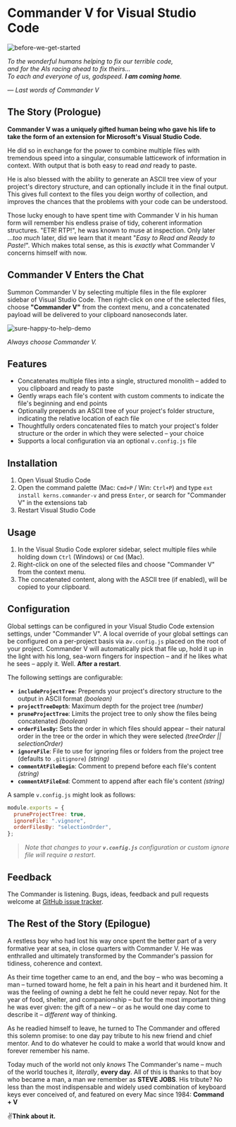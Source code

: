 # Commander V for Visual Studio Code

![before-we-get-started](https://user-images.githubusercontent.com/20254/233304185-ceba2782-c8dc-4bc3-95de-18a9f7091f90.png)

_To the wonderful humans helping to fix our terrible code,  
and for the AIs racing ahead to fix theirs...  
To each and everyone of us, godspeed. **I am coming home**._

<cite>— Last words of Commander V</cite>

## The Story (Prologue)

**Commander V was a uniquely gifted human being who gave his life to take the form of an extension for Microsoft's Visual Studio Code.**

He did so in exchange for the power to combine multiple files with tremendous speed into a singular, consumable latticework of information in context. With output that is both easy to read _*and*_ ready to paste.

He is also blessed with the ability to generate an ASCII tree view of your project's directory structure, and can optionally include it in the final output. This gives full context to the files you deign worthy of collection, and improves the chances that the problems with your code can be understood.

Those lucky enough to have spent time with Commander V in his human form will remember his endless praise of tidy, coherent information structures. "ETR! RTP!", he was known to muse at inspection. Only later ..._too much_ later, did we learn that it meant "_Easy to Read and Ready to Paste!_". Which makes total sense, as this is _exactly_ what Commander V concerns himself with now.

## Commander V Enters the Chat

Summon Commander V by selecting multiple files in the file explorer sidebar of Visual Studio Code. Then right-click on one of the selected files, choose **"Commander V"** from the context menu, and a concatenated payload will be delivered to your clipboard nanoseconds later.

![sure-happy-to-help-demo](https://user-images.githubusercontent.com/20254/233346169-2d0d90c8-d948-415d-8041-f29d822ecb0f.gif)

_Always choose Commander V._

## Features

- Concatenates multiple files into a single, structured monolith – added to you clipboard and ready to paste
- Gently wraps each file's content with custom comments to indicate the file's beginning and end points
- Optionally prepends an ASCII tree of your project's folder structure, indicating the relative location of each file
- Thoughtfully orders concatenated files to match your project's folder structure or the order in which they were selected – your choice
- Supports a local configuration via an optional `v.config.js` file

## Installation

1. Open Visual Studio Code
2. Open the command palette (Mac: `Cmd+P` / Win: `Ctrl+P`) and type `ext install kerns.commander-v` and press `Enter`, or search for "Commander V" in the extensions tab
3. Restart Visual Studio Code

## Usage

1. In the Visual Studio Code explorer sidebar, select multiple files while holding down `Ctrl` (Windows) or `Cmd` (Mac).
2. Right-click on one of the selected files and choose "Commander V" from the context menu.
3. The concatenated content, along with the ASCII tree (if enabled), will be copied to your clipboard.

## Configuration

Global settings can be configured in your Visual Studio Code extension settings, under "Commander V". A local override of your global settings can be configured on a per-project basis via a`v.config.js` placed on the root of your project. Commander V will automatically pick that file up, hold it up in the light with his long, sea-worn fingers for inspection – and if he likes what he sees – apply it. Well. **After a restart**.

The following settings are configurable:

- **`includeProjectTree`**: Prepends your project's directory structure to the output in ASCII format _(boolean)_
- **`projectTreeDepth`**: Maximum depth for the project tree _(number)_
- **`pruneProjectTree`**: Limits the project tree to only show the files being concatenated _(boolean)_
- **`orderFilesBy`:** Sets the order in which files should appear – their natural order in the tree or the order in which they were selected _(treeOrder || selectionOrder)_
- **`ignoreFile`**: File to use for ignoring files or folders from the project tree (defaults to `.gitignore`) _(string)_
- **`commentAtFileBegin`**: Comment to prepend before each file's content _(string)_
- **`commentAtFileEnd`**: Comment to append after each file's content _(string)_

A sample `v.config.js` might look as follows:

```javascript
module.exports = {
  pruneProjectTree: true,
  ignoreFile: ".vignore",
  orderFilesBy: "selectionOrder",
};
```

> _Note that changes to your **`v.config.js`** configuration or custom ignore file will require a restart_.

## Feedback

The Commander is listening. Bugs, ideas, feedback and pull requests welcome at [GitHub issue tracker](https://github.com/kerns/commander-v/issues).

## The Rest of the Story (Epilogue)

A restless boy who had lost his way once spent the better part of a very formative year at sea, in close quarters with Commander V. He was enthralled and ultimately transformed by the Commander's passion for tidiness, coherence and context.

As their time together came to an end, and the boy – who was becoming a man – turned toward home, he felt a pain in his heart and it burdened him. It was the feeling of owning a debt he felt he could never repay. Not for the year of food, shelter, and companionship – but for the most important thing he was ever given: the gift of a new – or as he would one day come to describe it – _different_ way of thinking.

As he readied himself to leave, he turned to The Commander and offered this solemn promise: to one day pay tribute to his new friend and chief mentor. And to do whatever he could to make a world that would know and forever remember his name.

Today much of the world not only _knows_ The Commander's name – much of the world touches it, _literally_, **every day**. All of this is thanks to that boy who became a man, a man _we_ remember as **STEVE JOBS**. His tribute? No less than the most indispensable and widely used combination of keyboard keys ever conceived of, and featured on every Mac since 1984: **Command + V**

✌️**Think about it.**
